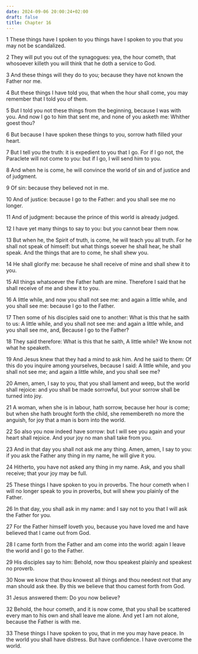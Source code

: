 ```yaml
---
date: 2024-09-06 20:00:24+02:00
draft: false
title: Chapter 16
---
```




1 These things have I spoken to you things have I spoken to you that you may not be scandalized.

2 They will put you out of the synagogues: yea, the hour cometh, that whosoever killeth you will think that he doth a service to God.

3 And these things will they do to you; because they have not known the Father nor me.

4 But these things I have told you, that when the hour shall come, you may remember that I told you of them.

5 But I told you not these things from the beginning, because I was with you. And now I go to him that sent me, and none of you asketh me: Whither goest thou?

6 But because I have spoken these things to you, sorrow hath filled your heart.

7 But I tell you the truth: it is expedient to you that I go. For if I go not, the Paraclete will not come to you: but if I go, I will send him to you.

8 And when he is come, he will convince the world of sin and of justice and of judgment.

9 Of sin: because they believed not in me.

10 And of justice: because I go to the Father: and you shall see me no longer.

11 And of judgment: because the prince of this world is already judged.

12 I have yet many things to say to you: but you cannot bear them now.

13 But when he, the Spirit of truth, is come, he will teach you all truth. For he shall not speak of himself: but what things soever he shall hear, he shall speak. And the things that are to come, he shall shew you.

14 He shall glorify me: because he shall receive of mine and shall shew it to you.

15 All things whatsoever the Father hath are mine. Therefore I said that he shall receive of me and shew it to you.

16 A little while, and now you shall not see me: and again a little while, and you shall see me: because I go to the Father.

17 Then some of his disciples said one to another: What is this that he saith to us: A little while, and you shall not see me: and again a little while, and you shall see me, and, Because I go to the Father?

18 They said therefore: What is this that he saith, A little while? We know not what he speaketh.

19 And Jesus knew that they had a mind to ask him. And he said to them: Of this do you inquire among yourselves, because I said: A little while, and you shall not see me; and again a little while, and you shall see me?

20 Amen, amen, I say to you, that you shall lament and weep, but the world shall rejoice: and you shall be made sorrowful, but your sorrow shall be turned into joy.

21 A woman, when she is in labour, hath sorrow, because her hour is come; but when she hath brought forth the child, she remembereth no more the anguish, for joy that a man is born into the world.

22 So also you now indeed have sorrow: but I will see you again and your heart shall rejoice. And your joy no man shall take from you.

23 And in that day you shall not ask me any thing. Amen, amen, I say to you: if you ask the Father any thing in my name, he will give it you.

24 Hitherto, you have not asked any thing in my name. Ask, and you shall receive; that your joy may be full.

25 These things I have spoken to you in proverbs. The hour cometh when I will no longer speak to you in proverbs, but will shew you plainly of the Father.

26 In that day, you shall ask in my name: and I say not to you that I will ask the Father for you.

27 For the Father himself loveth you, because you have loved me and have believed that I came out from God.

28 I came forth from the Father and am come into the world: again I leave the world and I go to the Father.

29 His disciples say to him: Behold, now thou speakest plainly and speakest no proverb.

30 Now we know that thou knowest all things and thou needest not that any man should ask thee. By this we believe that thou camest forth from God.

31 Jesus answered them: Do you now believe?

32 Behold, the hour cometh, and it is now come, that you shall be scattered every man to his own and shall leave me alone. And yet I am not alone, because the Father is with me.

33 These things I have spoken to you, that in me you may have peace. In the world you shall have distress. But have confidence. I have overcome the world.

